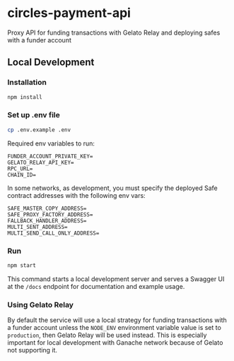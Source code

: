 # circles-payment-api

Proxy API for funding transactions with Gelato Relay and deploying safes with a funder account

## Local Development

### Installation

```bash
npm install
```

### Set up .env file

```bash
cp .env.example .env
```

Required env variables to run:

```
FUNDER_ACCOUNT_PRIVATE_KEY=
GELATO_RELAY_API_KEY=
RPC_URL=
CHAIN_ID=
```

In some networks, as development, you must specify the deployed Safe contract addresses with the following env vars:

```
SAFE_MASTER_COPY_ADDRESS=
SAFE_PROXY_FACTORY_ADDRESS=
FALLBACK_HANDLER_ADDRESS=
MULTI_SENT_ADDRESS=
MULTI_SEND_CALL_ONLY_ADDRESS=
```

### Run

```bash
npm start
```

This command starts a local development server and serves a Swagger UI at the `/docs` endpoint for documentation and example usage.

### Using Gelato Relay

By default the service will use a local strategy for funding transactions with a funder account unless the `NODE_ENV` environment variable value is set to `production`, then Gelato Relay will be used instead. This is especially important for local development with Ganache network because of Gelato not supporting it.
